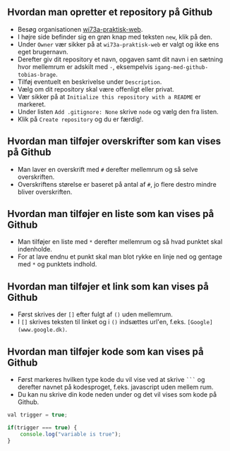 ## Hvordan man opretter et repository på Github

* Besøg organisationen [wi73a-praktisk-web](https://github.com/wi73a-praktisk-web).
* I højre side befinder sig en grøn knap med teksten `new`, klik på den.
* Under `Owner` vær sikker på at `wi73a-praktisk-web` er valgt og ikke ens eget brugernavn.
* Derefter giv dit repository et navn, opgaven samt dit navn i en sætning hvor mellemrum er adskilt med `-`, eksempelvis `igang-med-github-tobias-brage`.
* Tilføj eventuelt en beskrivelse under `Description`.
* Vælg om dit repository skal være offenligt eller privat.
* Vær sikker på at `Initialize this repository with a README` er markeret.
* Under listen `Add .gitignore: None` skrive `node` og vælg den fra listen.
* Klik på `Create repository` og du er færdig!.

## Hvordan man tilføjer overskrifter som kan vises på Github

* Man laver en overskrift med `#` derefter mellemrum og så selve overskriften.
* Overskriftens størelse er baseret på antal af `#`, jo flere destro mindre bliver overskriften.

## Hvordan man tilføjer en liste som kan vises på Github

* Man tilføjer en liste med `*` derefter mellemrum og så hvad punktet skal indenholde.
* For at lave endnu et punkt skal man blot rykke en linje ned og gentage med `*` og punktets indhold.

## Hvordan man tilføjer et link som kan vises på Github

* Først skrives der `[]` efter fulgt af `()` uden mellemrum.
* I `[]` skrives teksten til linket og i `()` indsættes url'en, f.eks. `[Google](www.google.dk)`.

## Hvordan man tilføjer kode som kan vises på Github

* Først markeres hvilken type kode du vil vise ved at skrive ` ``` ` og derefter navnet på kodesproget, f.eks. javascript uden mellem rum.
* Du kan nu skrive din kode neden under og det vil vises som kode på Github.

```javascript
val trigger = true;

if(trigger === true) {
    console.log("variable is true");
}